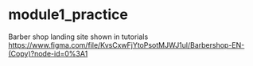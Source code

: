 # module1_practice
Barber shop landing site shown in tutorials
https://www.figma.com/file/KvsCxwFjYtoPsotMJWJ1ul/Barbershop-EN-(Copy)?node-id=0%3A1
